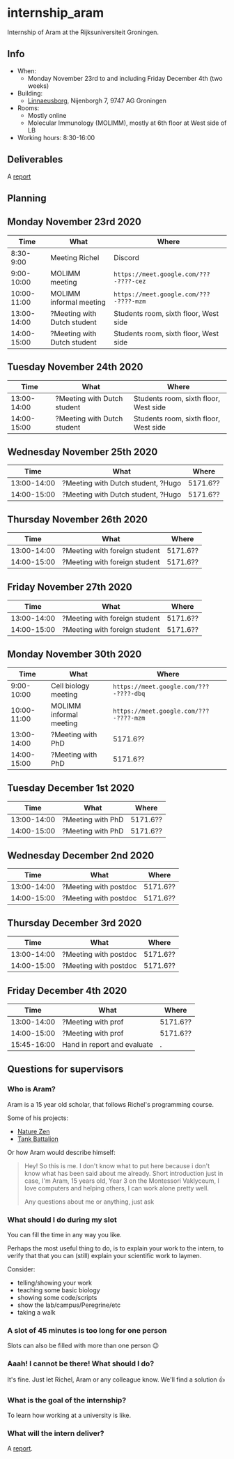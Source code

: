 # internship_aram

Internship of Aram at the Rijksuniversiteit Groningen.

## Info

 * When:
    * Monday November 23rd to and including Friday December 4th (two weeks)
 * Building: 
    * [Linnaeusborg](https://www.rug.nl/staff/location/5172), Nijenborgh 7, 9747 AG Groningen
 * Rooms:
    * Mostly online
    * Molecular Immunology (MOLIMM), mostly at 6th floor at West side of LB
 * Working hours: 8:30-16:00

## Deliverables

A [report](report.md)

## Planning

## Monday November 23rd 2020

Time       |What                                    |Where
-----------|----------------------------------------|-------------------------------------------------
 8:30-9:00 |Meeting Richel                          |Discord
 9:00-10:00|MOLIMM meeting                          |`https://meet.google.com/???-????-cez`
10:00-11:00|MOLIMM informal meeting                 |`https://meet.google.com/???-????-mzm`
13:00-14:00|?Meeting with Dutch student             |Students room, sixth floor, West side 
14:00-15:00|?Meeting with Dutch student             |Students room, sixth floor, West side

## Tuesday November 24th 2020

Time       |What                                    |Where
-----------|----------------------------------------|-------------------------------------------------
13:00-14:00|?Meeting with Dutch student             |Students room, sixth floor, West side 
14:00-15:00|?Meeting with Dutch student             |Students room, sixth floor, West side

## Wednesday November 25th 2020

Time       |What                                    |Where
-----------|----------------------------------------|-------------------------------------------------
13:00-14:00|?Meeting with Dutch student, ?Hugo      |5171.6??
14:00-15:00|?Meeting with Dutch student, ?Hugo      |5171.6??

## Thursday November 26th 2020

Time       |What                                    |Where
-----------|----------------------------------------|-------------------------------------------------
13:00-14:00|?Meeting with foreign student           |5171.6??
14:00-15:00|?Meeting with foreign student           |5171.6??

## Friday November 27th 2020

Time       |What                                    |Where
-----------|----------------------------------------|-------------------------------------------------
13:00-14:00|?Meeting with foreign student           |5171.6??
14:00-15:00|?Meeting with foreign student           |5171.6??

## Monday November 30th 2020

Time       |What                                    |Where
-----------|----------------------------------------|-------------------------------------------------
 9:00-10:00|Cell biology meeting                    |`https://meet.google.com/???-????-dbq`
10:00-11:00|MOLIMM informal meeting                 |`https://meet.google.com/???-????-mzm`
13:00-14:00|?Meeting with PhD                       |5171.6??
14:00-15:00|?Meeting with PhD                       |5171.6??

## Tuesday December 1st 2020

Time       |What                                    |Where
-----------|----------------------------------------|-------------------------------------------------
13:00-14:00|?Meeting with PhD                       |5171.6??
14:00-15:00|?Meeting with PhD                       |5171.6??

## Wednesday December 2nd 2020

Time       |What                                    |Where
-----------|----------------------------------------|-------------------------------------------------
13:00-14:00|?Meeting with postdoc                   |5171.6??
14:00-15:00|?Meeting with postdoc                   |5171.6??

## Thursday December 3rd 2020

Time       |What                                    |Where
-----------|----------------------------------------|-------------------------------------------------
13:00-14:00|?Meeting with postdoc                   |5171.6??
14:00-15:00|?Meeting with postdoc                   |5171.6??

## Friday December 4th 2020

Time       |What                                    |Where
-----------|----------------------------------------|-------------------------------------------------
13:00-14:00|?Meeting with prof                      |5171.6??
14:00-15:00|?Meeting with prof                      |5171.6??
15:45-16:00|Hand in report and evaluate             |.

## Questions for supervisors

### Who is Aram?

Aram is a 15 year old scholar,
that follows Richel's programming course.

Some of his projects:

 * [Nature Zen](https://github.com/richelbilderbeek/djog_unos_2018)
 * [Tank Battalion](https://github.com/djog/djog_unos_2020)

Or how Aram would describe himself:

> Hey! So this is me. I don't know what to put here because i don't know what has been said about me already.
> Short introduction just in case,
> I'm Aram,
> 15 years old,
> Year 3 on the Montessori Vaklyceum,
> I love computers and helping others,
> I can work alone pretty well.
> 
> Any questions about me or anything, just ask

### What should I do during my slot

You can fill the time in any way you like.

Perhaps the most useful thing to do,
is to explain your work to the intern,
to verify that that you can (still) explain your scientific work to laymen.

Consider:

 * telling/showing your work
 * teaching some basic biology
 * showing some code/scripts 
 * show the lab/campus/Peregrine/etc
 * taking a walk

### A slot of 45 minutes is too long for one person

Slots can also be filled with more than one person :wink:

### Aaah! I cannot be there! What should I do?

It's fine. Just let Richel, Aram or any colleague know. 
We'll find a solution :+1:

### What is the goal of the internship?

To learn how working at a university is like.

### What will the intern deliver?

A [report](report.md).


